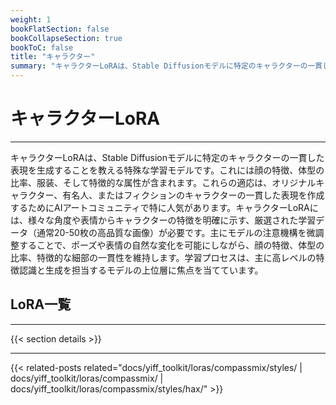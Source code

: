 ```yaml
---
weight: 1
bookFlatSection: false
bookCollapseSection: true
bookToC: false
title: "キャラクター"
summary: "キャラクターLoRAは、Stable Diffusionモデルに特定のキャラクターの一貫した表現を生成することを教える特殊な学習モデルです。これには顔の特徴、体型の比率、服装、そして特徴的な属性が含まれます。これらの適応は、オリジナルキャラクター、有名人、またはフィクションのキャラクターの一貫した表現を作成するためにAIアートコミュニティで特に人気があります。キャラクターLoRAには、様々な角度や表情からキャラクターの特徴を明確に示す、厳選された学習データ（通常20-50枚の高品質な画像）が必要です。主にモデルの注意機構を微調整することで、ポーズや表情の自然な変化を可能にしながら、顔の特徴、体型の比率、特徴的な細部の一貫性を維持します。学習プロセスは、主に高レベルの特徴認識と生成を担当するモデルの上位層に焦点を当てています。"
---
```


<!--markdownlint-disable MD025 -->

# キャラクターLoRA

---

キャラクターLoRAは、Stable Diffusionモデルに特定のキャラクターの一貫した表現を生成することを教える特殊な学習モデルです。これには顔の特徴、体型の比率、服装、そして特徴的な属性が含まれます。これらの適応は、オリジナルキャラクター、有名人、またはフィクションのキャラクターの一貫した表現を作成するためにAIアートコミュニティで特に人気があります。キャラクターLoRAには、様々な角度や表情からキャラクターの特徴を明確に示す、厳選された学習データ（通常20-50枚の高品質な画像）が必要です。主にモデルの注意機構を微調整することで、ポーズや表情の自然な変化を可能にしながら、顔の特徴、体型の比率、特徴的な細部の一貫性を維持します。学習プロセスは、主に高レベルの特徴認識と生成を担当するモデルの上位層に焦点を当てています。

## LoRA一覧

---

{{< section details >}}

---

{{< related-posts related="docs/yiff_toolkit/loras/compassmix/styles/ | docs/yiff_toolkit/loras/compassmix/ | docs/yiff_toolkit/loras/compassmix/styles/hax/" >}}
